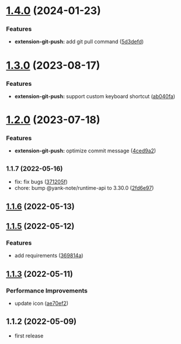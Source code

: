 # [1.4.0](https://github.com/purocean/yank-note-extension/compare/extension-git-push-1.3.0...extension-git-push-1.4.0) (2024-01-23)


### Features

* **extension-git-push:** add git pull command ([5d3defd](https://github.com/purocean/yank-note-extension/commit/5d3defd98fbee5e715b5d07353dc57d3caa14b8d))



# [1.3.0](https://github.com/purocean/yank-note-extension/compare/extension-git-push-1.2.0...extension-git-push-1.3.0) (2023-08-17)


### Features

* **extension-git-push:** support custom keyboard shortcut ([ab040fa](https://github.com/purocean/yank-note-extension/commit/ab040faa6a6d99b849e633d335361d9d6926fbcb))



# [1.2.0](https://github.com/purocean/yank-note-extension/compare/extension-git-push-1.1.7...extension-git-push-1.2.0) (2023-07-18)


### Features

* **extension-git-push:** optimize commit message ([4ced9a2](https://github.com/purocean/yank-note-extension/commit/4ced9a2fd34c33ba2e2d2da660b7463eca365f93))



## <small>1.1.7 (2022-05-16)</small>

* fix: fix bugs ([371205f](https://github.com/purocean/yank-note-extension/commit/371205f))
* chore: bump @yank-note/runtime-api to 3.30.0 ([2fd6e97](https://github.com/purocean/yank-note-extension/commit/2fd6e97))



## [1.1.6](https://github.com/purocean/yank-note-extension/compare/extension-git-push-1.1.5...extension-git-push-1.1.6) (2022-05-13)



## [1.1.5](https://github.com/purocean/yank-note-extension/compare/extension-git-push-1.1.4...extension-git-push-1.1.5) (2022-05-12)


### Features

* add requirements ([369814a](https://github.com/purocean/yank-note-extension/commit/369814a47930bc407a9152ecdf4b895e076be80f))



## [1.1.3](https://github.com/purocean/yank-note-extension/compare/extension-git-push-1.1.2...extension-git-push-1.1.3) (2022-05-11)


### Performance Improvements

* update icon ([ae70ef2](https://github.com/purocean/yank-note-extension/commit/ae70ef2ab672f06e689d5fbbdbd7c56c25fe8139))



## 1.1.2 (2022-05-09)

* first release
